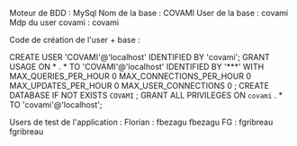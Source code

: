 Moteur de BDD : MySql
Nom de la base : COVAMI
User de la base : covami
Mdp du user covami : covami


Code de création de l'user + base :

CREATE USER 'COVAMI'@'localhost' IDENTIFIED BY  'covami';
GRANT USAGE ON * . * TO  'COVAMI'@'localhost' IDENTIFIED BY  '***' WITH MAX_QUERIES_PER_HOUR 0 MAX_CONNECTIONS_PER_HOUR 0 MAX_UPDATES_PER_HOUR 0 MAX_USER_CONNECTIONS 0 ;
CREATE DATABASE IF NOT EXISTS  `COVAMI` ;
GRANT ALL PRIVILEGES ON  `covami` . * TO  'covami'@'localhost';

Users de test de l'application :
Florian :
	fbezagu
	fbezagu
FG :
	fgribreau
	fgribreau

